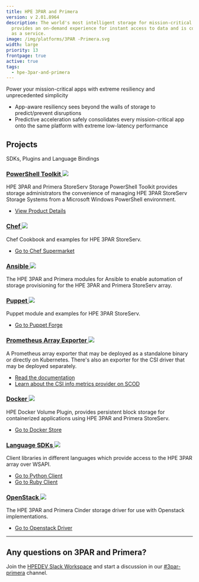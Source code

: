 ```yaml
---
title: HPE 3PAR and Primera
version: v 2.01.8964
description: The world's most intelligent storage for mission-critical apps that
  provides an on-demand experience for instant access to data and is consumable
  as a service.
image: /img/platforms/3PAR -Primera.svg
width: large
priority: 13
frontpage: true
active: true
tags:
  - hpe-3par-and-primera
---
```

Power your mission-critical apps with extreme resiliency and unprecedented simplicity

* App-aware resiliency sees beyond the walls of storage to predict/prevent disruptions
* Predictive acceleration safely consolidates every mission-critical app onto the same platform with extreme low-latency performance

## Projects

SDKs, Plugins and Language Bindings

### [PowerShell Toolkit ![](Github)](https://github.com/HewlettPackard/hpe3par_pstoolkit)

HPE 3PAR and Primera StoreServ Storage PowerShell Toolkit provides storage administrators the convenience of managing HPE 3PAR StoreServ Storage Systems from a Microsoft Windows PowerShell environment.

- [View Product Details](https://myenterpriselicense.hpe.com/cwp-ui/free-software/3PARPSToolkit)

### [Chef ![](Github)](https://github.com/HewlettPackard/hpe3par_pstoolkit) 

Chef Cookbook and examples for HPE 3PAR StoreServ.

- [Go to Chef Supermarket](https://supermarket.chef.io/cookbooks/hpe3par)

### [Ansible ![](Github)](https://github.com/HewlettPackard/hpe3par_ansible_module) 

The HPE 3PAR and Primera modules for Ansible to enable automation of storage provisioning for the HPE 3PAR and Primera StoreServ array.

### [Puppet ![](Github)](https://github.com/HewlettPackard/hpe3par_puppet_module) 

Puppet module and examples for HPE 3PAR StoreServ.

- [Go to Puppet Forge](https://forge.puppet.com/modules/hewlettpackardenterprise/hpe3par)

### [Prometheus Array Exporter ![](Github)](https://github.com/hpe-storage/array-exporter)

A Prometheus array exporter that may be deployed as a standalone binary or directly on Kubernetes. There's also an exporter for the CSI driver that may be deployed separately.

- [Read the documentation](https://hpe-storage.github.io/array-exporter)
- [Learn about the CSI info metrics provider on SCOD](https://scod.hpedev.io/csi_driver/metrics.html)

### [Docker ![](Github)](https://github.com/hpe-storage/python-hpedockerplugin) 

HPE Docker Volume Plugin, provides persistent block storage for containerized applications using HPE 3PAR and Primera StoreServ.

- [Go to Docker Store](https://hub.docker.com/r/hpestorage/legacyvolumeplugin)

### [Language SDKs ![](Github)](https://github.com/HewlettPackard) 

Client libraries in different languages which provide access to the HPE 3PAR array over WSAPI.

- [Go to Python Client](https://github.com/hpe-storage/python-3parclient)
- [Go to Ruby Client](https://github.com/HewlettPackard/hpe3par_ruby_sdk)

### [OpenStack ![](Github)](https://github.com/hpe-storage/) 

The HPE 3PAR and Primera Cinder storage driver for use with Openstack implementations.

- [Go to Openstack Driver](https://docs.openstack.org/cinder/pike/configuration/block-storage/drivers/hpe-3par-driver.html)

- - -

## Any questions on 3PAR and Primera?

Join the [HPEDEV Slack Workspace](https://slack.hpedev.io/) and start a discussion in our [\#3par-primera](https://hpedev.slack.com/archives/CRU01FTRS) channel.